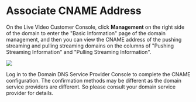 # Associate CNAME Address

On the Live Video Customer Console, click **Management** on the right side of the domain to enter the "Basic Information" page of the domain management, and then you can view the CNAME address of the pushing streaming and pulling streaming domains on the columns of "Pushing Streaming Information" and "Pulling Streaming Information".

![](https://github.com/jdcloudcom/cn/blob/cn-Live-Video/image/live-video/65%E7%BB%91%E5%AE%9ACname%E5%9C%B0%E5%9D%80.png)

Log in to the Domain DNS Service Provider Console to complete the CNAME configuration. The confirmation methods may be different as the domain service providers are different. So please consult your domain service provider for details.

